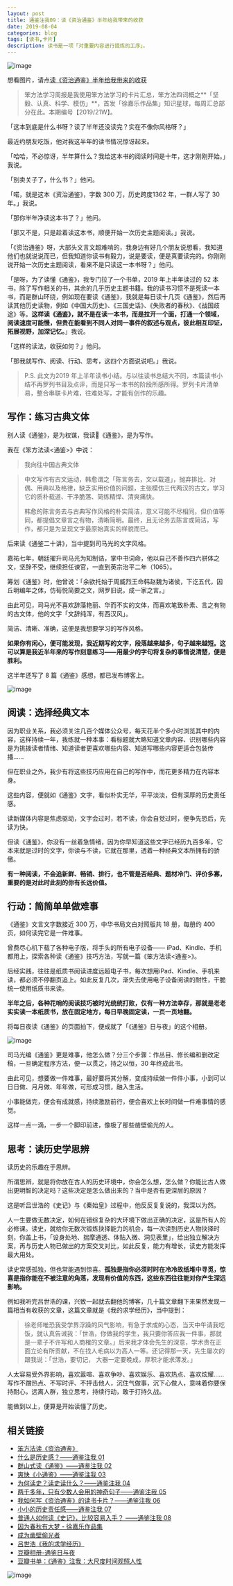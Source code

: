 ```yaml
---
layout: post
title: 通鉴注我09：读《资治通鉴》半年给我带来的收获
date: 2019-08-04
categories: blog
tags: [读书,卡片]
description: 读书是一项「对重要内容进行提炼的工序」。
---
```



![image](https://upload-images.jianshu.io/upload_images/32598-09526fc72b453160?imageMogr2/auto-orient/strip%7CimageView2/2/w/1240)

想看图片，请点[读《资治通鉴》半年给我带来的收获](https://mp.weixin.qq.com/s?__biz=MzA4MTQ0NDQxNg==&mid=2650640223&idx=1&sn=6cb0967ce0b5b6c72f7dc7caaa989842&chksm=879dc470b0ea4d661660f42af807d5397cc925edaa2e76a6b911b2b2f7d5c20f878dfac34f16&token=1061569471&lang=zh_CN#rd)


> 笨方法学习周报是我使用笨方法学习的卡片汇总，笨方法四词概之**「坚毅、认真、科学、模仿」**，首发「徐嘉乐作品集」知识星球，每周汇总部分在此。本期编号【2019/21W】。

「这本到底是什么书呀？读了半年还没读完？实在不像你风格呀？」

最近约朋友吃饭，他对我这半年的读书情况惊讶起来。

「哈哈，不必惊讶，半年算什么？我给这本书的阅读时间是十年，这才刚刚开始。」我说。

「别卖关子了，什么书？」他问。

「喏，就是这本《资治通鉴》，字数 300 万，历史跨度1362 年，一群人写了 30 年。」我说。

「那你半年净读这本书了？」他问。

「那又不是，只是趁着读这本书，顺便开始一次历史主题阅读。」我说。

「《资治通鉴》呀，大部头文言文超难啃的，我身边有好几个朋友说想看，我知道他们也就说说而已，但我知道你读书有毅力，说是要读，便是真要读完的。你刚刚说开始一次历史主题阅读，看来不是只读这一本书呀？」他问。

「是呀，为了读懂《通鉴》，我专门拉了一个书单，2019 年上半年读过的 52 本书，除了写作相关的书，其余的几乎历史主题书籍。我的读书习惯不是死读一本书，而是群山环绕，例如现在要读《通鉴》，我就是每日读十几页《通鉴》，然后再读其他历史读物，例如《中国大历史》、《三国史话》、《失败者的春秋》、《战国歧途》等。**这样读《通鉴》，就不是在读一本书，而是拉开一个面，打通一个领域，阅读速度可能慢，但贵在能看到不同人对同一事件的叙述与观点，彼此相互印证，拓展视野，加深记忆。**」我说。

「这样的读法，收获如何？」他问。

「那我就写作、阅读、行动、思考，这四个方面说说吧。」我说。

> P.S. 此文为2019 年上半年读书小结。与以往读书总结大不同，本篇读书小结不再罗列书目及点评，而是只写一本书的阶段所感所得。罗列卡片清单易，整合串联卡片难，往难处写，才能有创作的乐趣。

## 写作：练习古典文体

别人读《通鉴》，是为权谋，我读《通鉴》，是为写作。

我在《笨方法读<通鉴>》中说：

> 我向往中国古典文体

> 中文写作有古文运动，韩愈谓之「陈言务去，文以载道」，抛弃排比、对偶、用典以及格律，缺乏实用价值的问题，主张模仿三代两汉的古文，学习它的质朴载道、干净脆落、简练精悍、清爽痛快。
> 
> 韩愈的陈言务去与古典写作风格的朴实简洁，意义可能不尽相同，但价值等同，都提倡文章言之有物，清晰简明。最终，且无论务去陈言或简洁，写作，都只是为呈现文字最原始真实的样貌而已。

后来读《通鉴二十讲》，当中提到司马光的文字风格。

嘉祐七年，朝廷擢升司马光为知制诰，掌中书词命，他以自己不善作四六骈体之文，坚辞不受，继续担任谏官，一直到英宗治平二年（1065）。

筹划《通鉴》时，他曾说：「余欲托始于周威烈王命韩赵魏为诸侯，下讫五代，因丘明编年之体，仿荀悦简要之文，网罗旧说，成一家之言。」

由此可见，司马光不喜欢辞藻艳丽、华而不实的文体，而喜欢笔致朴素、言之有物的古文体，他的文字「文辞纯浑，有西汉风」。

简洁、清晰、准确，这便是我想要学习的写作风格。

**如果你有闲心，便可能发现，我近期写的文字，段落越来越多，句子越来越短。这可以算是我近半年来的写作刻意练习——用最少的字句将复杂的事情说清楚，便是胜利。**

这半年还写了 8 篇《通鉴》感想，都已发布博客上。

![image](https://upload-images.jianshu.io/upload_images/32598-9a28e00ff5dbcf9d?imageMogr2/auto-orient/strip%7CimageView2/2/w/1240)


## 阅读：选择经典文本

因为职业关系，我必须关注几百个媒体公众号，每天花半个多小时浏览其中的内容，这样持续一年，我练就一种本事：看标题就大略知道文章内容、识别哪些内容是为挑拨读者情绪、知道读者更喜欢哪些内容、知道写哪些内容更适合包装传播……

但在职业之外，我少有将这些技巧应用在自己的写作中，而花更多精力在内容本身。

这些内容，便就如《通鉴》文字，看似朴实无华，平平淡淡，但有深厚的历史责任感。

读新媒体内容是焦虑驱动，文字会过时，若不读，你会自觉过时，便争先恐后，先读为快。

但读《通鉴》，你没有一丝着急情绪，因为你早知道这些文字已经历九百多年，它本来就是过时的文字，你读与不读，它就在那里，透着一种经典文本所拥有的骄傲。

**有一种阅读，不会追新鲜、畅销、排行，也不管是否经典、题材冷门、评价多寡，重要的是对此时此刻的你有长远价值。**

## 行动：简简单单做难事

《通鉴》文言文字数接近 300 万，中华书局文白对照版共 18 册，每册约 400 页，如何读完它是一件难事。

曾费尽心机下载了各种电子版，将手头的所有电子设备—— iPad、Kindle、手机都用上，探索各种读《通鉴》技巧方法，写就一篇《笨方法读<通鉴>》。

后经实践，往往是纸质书阅读进度远超电子书，每次想用iPad、Kindle、手机来读，都必须不停翻页追上。如此反复几次，渐失去使用电子设备阅读的耐性，干脆统一使用纸质书来读。

**半年之后，各种花哨的阅读技巧被时光统统打败，仅有一种方法幸存，那就是老老实实读一本纸质书，放在固定地方，每日早晚固定读，一页一页地翻。**

将每日夜读《通鉴》的页面拍下，便成就了「《通鉴》日与夜」的这个相册。

![image](https://upload-images.jianshu.io/upload_images/32598-a80b45fdef3aeb7f?imageMogr2/auto-orient/strip%7CimageView2/2/w/1240)

司马光编《通鉴》更是难事，他怎么做？分三个步骤：作丛目、修长编和删改定稿，一旦确定程序方法，便一以贯之，持之以恒，30 年终成此书。

由此可见，想要做一件难事，最好要将其分解，变成持续做一件件小事，小到可以日日做、月月做、年年做，可形成习惯，融入生活。

小事能做完，便会有成就感，持续激励前行，便会喜欢上长时间做一件难事情的感觉。

这样一点一滴，一步一个脚印前进，像极了那些凿壁偷光的人。

## 思考：读历史学思辨

读历史的乐趣在于思辨。

所谓思辨，就是将你放在古人的历史环境中，你会怎么想，怎么做？你能比古人做出更明智的决定吗？这些决定是怎么做出来的？当中是否有更深层的原因？

这是听吕世浩的《史记》与《秦始皇》过程中，他反反复复说的，我深以为然。

人一生要做无数决定，如何在错综复杂的大环境下做出正确的决定，这是所有人的必修课。读史，就给你无数次锻炼抉择能力的机会，每一次读到历史人物抉择时刻，你盖上书，「设身处地、揣摩通透、体贴入微、洞见表里」，给出独立解决方案，再与历史人物已做出的方案交叉对比，如此反复，能力有增长，读史方能发挥最大用处。

读史常感孤独，但也常能遇到惊喜。**孤独是指你必须时时在冷冷故纸堆中寻觅，惊喜是指你能在不被注意的角落，发现有价值的东西，这些东西往往能对你产生深远影响。**

例如我听完吕世浩的课，兴致一起就去翻他的博客，几十篇文章翻下来果然发现一篇相当有收获的文章，这篇文章就是《我的求学经历》，当中提到：

> 徐老师唯恐我受学界浮躁的风气影响，有急于求成的心态，当天中午请我吃饭，就认真告诫我：「世浩，你做我的学生，我只要你答应我一件事，那就是一辈子不许写和人商榷的文章。」后来我才体会先生的深意，学术贵在正面立论有所贡献，不在找人毛病以为高人一等。还记得那一天，先生屡次的跟我说：「世浩，要切记， 大器一定要晚成，厚积才能求薄发。」

人太容易受外界影响，喜欢嚣喧、喜欢争吵、喜欢娱乐、喜欢热点、喜欢炫耀……写作不蹭热点、不写时评、不抨击他人，沉住气做事，沉下心做人，意味着你要保持耐心，远离人群，独立思考，持续行动，敢于打持久战。

能做到以上，便算是开始读懂了历史。

## 相关链接

* [笨方法读《资治通鉴》 ](https://mp.weixin.qq.com/s?__biz=MzA4MTQ0NDQxNg==&mid=2650640177&idx=1&sn=be3c542f9625a91471a6d106e7dd5936&chksm=879dc41eb0ea4d0809282870e3427783263ef1723a3642ffe8b0002271d8b315de19cf5a07b9&token=2139054589&lang=zh_CN#rd)
* [什么是历史感？——通鉴注我 01](https://www.cnfeat.com/blog/2019/05/08/Mirror01/)
* [群山式读《通鉴》——通鉴注我 02](https://www.cnfeat.com/blog/2019/05/11/Mirror02/)
*  [爽快《小通鉴》——通鉴注我 03](https://www.cnfeat.com/blog/2019/05/14/Mirror03/)
*  [为何读史？读史读什么？——通鉴注我 04](https://www.cnfeat.com/blog/2019/06/04/Mirror04/)
* [两千多年，只有少数人会用的神奇句子——通鉴注我 05](https://www.cnfeat.com/blog/2019/06/23/Mirror05/)
* [我如何写《资治通鉴》的读书卡片？——通鉴注我 06](https://www.cnfeat.com/blog/2019/06/24/Mirror06/)
* [小小的历史责任感——通鉴注我 07](https://www.cnfeat.com/blog/2019/07/05/Mirror07/)
* [普通人如何读《史记》，比较容易入手？ ——通鉴注我 08](https://www.cnfeat.com/blog/2019/07/27/Mirror08/)
* [因为春秋有大梦 - 徐嘉乐作品集](https://www.cnfeat.com/blog/2019/07/28/SpringAutumn/)
* [成为凿壁偷光者](https://mp.weixin.qq.com/s?__biz=MzA4MTQ0NDQxNg==&mid=2650640114&idx=1&sn=bbe29f57e844811dc0b39d3ca5c2c5cc&chksm=879dc5ddb0ea4ccb9da218c4fac6d7fc6bdec248bca7fc257ff372b56bb92f4239db273997ff&token=2139054589&lang=zh_CN#rd)
* [吕世浩《我的求学经历》](http://blog.sina.com.cn/s/blog_8db61e980101abem.html)
* [豆瓣相册-通鉴日与夜](https://www.douban.com/photos/album/1688744965/)
* [豆瓣书单：《通鉴》注我：大尺度时间观照人性](https://www.douban.com/doulist/113911619/)


![image](https://upload-images.jianshu.io/upload_images/32598-fbcd1ceb6a6483ef?imageMogr2/auto-orient/strip%7CimageView2/2/w/1240)
